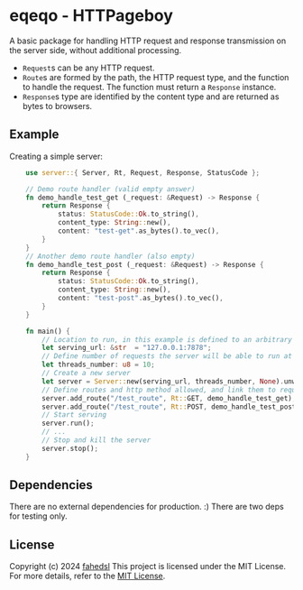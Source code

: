 # eqeqo - HTTPageboy

A basic package for handling HTTP request and response transmission on the server side, without additional processing.

+ `Request`s can be any HTTP request.
+ `Route`s are formed by the path, the HTTP request type, and the function to handle the request. The function must return a `Response` instance.
+ `Response`s type are identified by the content type and are returned as bytes to browsers.


## Example

Creating a simple server:

```rust
	use server::{ Server, Rt, Request, Response, StatusCode };

	// Demo route handler (valid empty answer)
	fn demo_handle_test_get (_request: &Request) -> Response {
		return Response {
			status: StatusCode::Ok.to_string(),
			content_type: String::new(),
			content: "test-get".as_bytes().to_vec(),
		}
	}
	// Another demo route handler (also empty)
	fn demo_handle_test_post (_request: &Request) -> Response {
		return Response {
			status: StatusCode::Ok.to_string(),
			content_type: String::new(),
			content: "test-post".as_bytes().to_vec(),
		}
	}

	fn main() {
		// Location to run, in this example is defined to an arbitrary ip and port.
		let serving_url: &str  = "127.0.0.1:7878";
		// Define number of requests the server will be able to run at the same time.
		let threads_number: u8 = 10;
		// Create a new server
		let server = Server::new(serving_url, threads_number, None).unwrap();
		// Define routes and http method allowed, and link them to request handlers defined previously.
		server.add_route("/test_route", Rt::GET, demo_handle_test_get);
		server.add_route("/test_route", Rt::POST, demo_handle_test_post);
		// Start serving
		server.run();
		// ...
		// Stop and kill the server
		server.stop();
	}
```

## Dependencies

There are no external dependencies for production. :)
There are two deps for testing only.

## License

Copyright (c) 2024 [fahedsl](https://gitlab.com/fahedsl)
This project is licensed under the MIT License. For more details, refer to the [MIT License](https://opensource.org/licenses/MIT).
